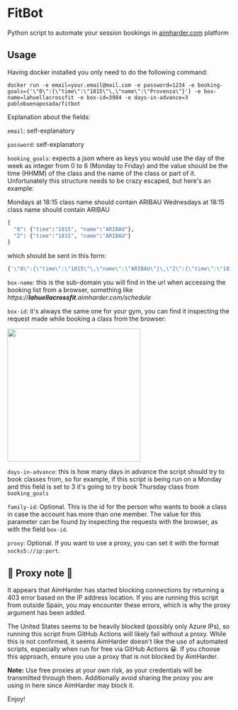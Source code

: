 # FitBot

Python script to automate your session bookings in [aimharder.com](http://aimharder.com) platform

## Usage

Having docker installed you only need to do the following command:

`docker run -e email=your.email@mail.com -e password=1234 -e booking-goals={'\"0\":{\"time\":\"1815\"\,\"name\":\"Provenza\"}'} -e box-name=lahuellacrossfit -e box-id=3984 -e days-in-advance=3 pablobuenaposada/fitbot`

Explanation about the fields:

`email`: self-explanatory

`password`: self-explanatory

`booking_goals`: expects a json where as keys you would use the day of the week as integer from 0 to 6 (Monday to Friday) and the value should be the time (HHMM) of the class and the name of the class or part of it.
Unfortunately this structure needs to be crazy escaped, but here's an example:

Mondays at 18:15 class name should contain ARIBAU
Wednesdays at 18:15 class name should contain ARIBAU
```python
{
  "0": {"time":"1815", "name":"ARIBAU"},
  "2": {"time":"1815", "name":"ARIBAU"}
}
```
which should be sent in this form:
```sh
{'\"0\":{\"time\":\"1815\"\,\"name\":\"ARIBAU\"}\,\"2\":{\"time\":\"1815\"\,\"name\":\"ARIBAU\"}'}
```

`box-name`: this is the sub-domain you will find in the url when accessing the booking list from a browser, something like _https://**lahuellacrossfit**.aimharder.com/schedule_

`box-id`: it's always the same one for your gym, you can find it inspecting the request made while booking a class from the browser:

<img src="https://raw.github.com/pablobuenaposada/fitbot/master/inspect.png" data-canonical-src="https://raw.github.com/pablobuenaposada/fitbot/master/inspect.png" height="300" />

`days-in-advance`: this is how many days in advance the script should try to book classes from, so for example, if this script is being run on a Monday and this field is set to 3 it's going to try book Thursday class from `booking_goals`

`family-id`: Optional. This is the id for the person who wants to book a class in case the account has more than one member. 
The value for this parameter can be found by inspecting the requests with the browser, as with the field `box-id`.

`proxy`: Optional. If you want to use a proxy, you can set it with the format `socks5://ip:port`.

## 🚨 Proxy note 🚨
It appears that AimHarder has started blocking connections by returning a 403 error based on the IP address location. If you are running this script from outside Spain, you may encounter these errors, which is why the proxy argument has been added.

The United States seems to be heavily blocked (possibly only Azure IPs), so running this script from GitHub Actions will likely fail without a proxy. While this is not confirmed, it seems AimHarder doesn't like the use of automated scripts, especially when run for free via GitHub Actions 😀. If you choose this approach, ensure you use a proxy that is not blocked by AimHarder.

**Note:** Use free proxies at your own risk, as your credentials will be transmitted through them. Additionally avoid sharing the proxy you are using in here since AimHarder may block it.


Enjoy!
